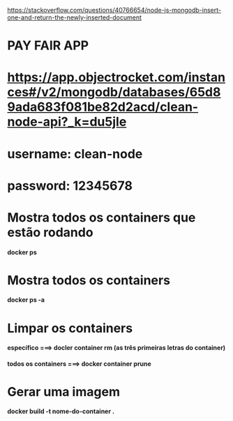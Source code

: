 <!-- Retornando registro a partir do insertOne no mongoDB -->
https://stackoverflow.com/questions/40766654/node-js-mongodb-insert-one-and-return-the-newly-inserted-document

<!-- Nome do app -->
# PAY FAIR APP

<!-- Banco de Dados Homologação na nuvem -->
# https://app.objectrocket.com/instances#/v2/mongodb/databases/65d89ada683f081be82d2acd/clean-node-api?_k=du5jle
# username: clean-node
# password: 12345678

<!-- Docker -->
# Mostra todos os containers que estão rodando
#### docker ps
# Mostra todos os containers
#### docker ps -a
# Limpar os containers
#### específico ===> docler container rm (as três primeiras letras do container)
#### todos os containers ===> docker container prune 
# Gerar uma imagem
#### docker build -t nome-do-container .
